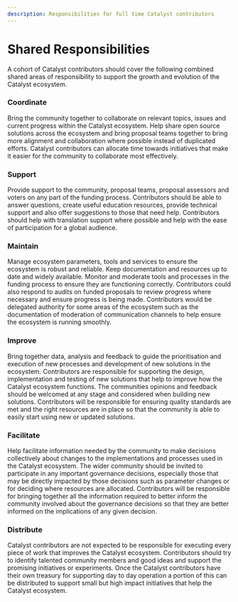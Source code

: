 ```yaml
---
description: Responsibilities for full time Catalyst contributors
---
```


# Shared Responsibilities

A cohort of Catalyst contributors should cover the following combined shared areas of responsibility to support the growth and evolution of the Catalyst ecosystem.



### **Coordinate**

Bring the community together to collaborate on relevant topics, issues and current progress within the Catalyst ecosystem. Help share open source solutions across the ecosystem and bring proposal teams together to bring more alignment and collaboration where possible instead of duplicated efforts. Catalyst contributors can allocate time towards initiatives that make it easier for the community to collaborate most effectively.



### **Support**

Provide support to the community, proposal teams, proposal assessors and voters on any part of the funding process. Contributors should be able to answer questions, create useful education resources, provide technical support and also offer suggestions to those that need help. Contributors should help with translation support where possible and help with the ease of participation for a global audience.



### **Maintain**

Manage ecosystem parameters, tools and services to ensure the ecosystem is robust and reliable. Keep documentation and resources up to date and widely available. Monitor and moderate tools and processes in the funding process to ensure they are functioning correctly. Contributors could also respond to audits on funded proposals to review progress where necessary and ensure progress is being made. Contributors would be delegated authority for some areas of the ecosystem such as the documentation of moderation of communication channels to help ensure the ecosystem is running smoothly.



### Improve

Bring together data, analysis and feedback to guide the prioritisation and execution of new processes and development of new solutions in the ecosystem. Contributors are responsible for supporting the design, implementation and testing of new solutions that help to improve how the Catalyst ecosystem functions. The communities opinions and feedback should be welcomed at any stage and considered when building new solutions. Contributors will be responsible for ensuring quality standards are met and the right resources are in place so that the community is able to easily start using new or updated solutions.



### Facilitate

Help facilitate information needed by the community to make decisions collectively about changes to the implementations and processes used in the Catalyst ecosystem. The wider community should be invited to participate in any important governance decisions, especially those that may be directly impacted by those decisions such as parameter changes or for deciding where resources are allocated. Contributors will be responsible for bringing together all the information required to better inform the community involved about the governance decisions so that they are better informed on the implications of any given decision.



### **Distribute**

Catalyst contributors are not expected to be responsible for executing every piece of work that improves the Catalyst ecosystem. Contributors should try to identify talented community members and good ideas and support the promising initiatives or experiments. Once the Catalyst contributors have their own treasury for supporting day to day operation a portion of this can be distributed to support small but high impact initiatives that help the Catalyst ecosystem.

